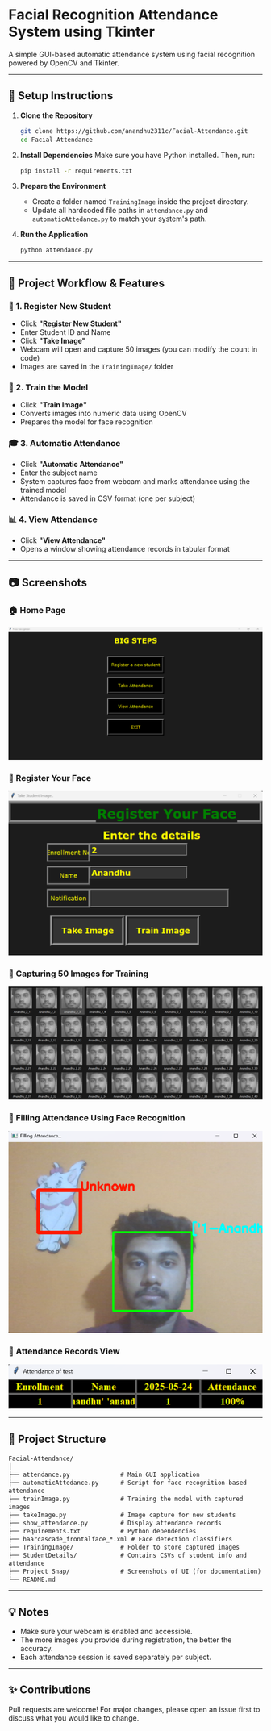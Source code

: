 
# Facial Recognition Attendance System using Tkinter

A simple GUI-based automatic attendance system using facial recognition powered by OpenCV and Tkinter.

---

## 🔧 Setup Instructions

1. **Clone the Repository**  
   ```bash
   git clone https://github.com/anandhu2311c/Facial-Attendance.git
   cd Facial-Attendance


2. **Install Dependencies**
   Make sure you have Python installed. Then, run:

   ```bash
   pip install -r requirements.txt
   ```

3. **Prepare the Environment**

   * Create a folder named `TrainingImage` inside the project directory.
   * Update all hardcoded file paths in `attendance.py` and `automaticAttedance.py` to match your system's path.

4. **Run the Application**

   ```bash
   python attendance.py
   ```

---

## 📌 Project Workflow & Features

### 👤 1. Register New Student

* Click **"Register New Student"**
* Enter Student ID and Name
* Click **"Take Image"**
* Webcam will open and capture 50 images (you can modify the count in code)
* Images are saved in the `TrainingImage/` folder

### 🧠 2. Train the Model

* Click **"Train Image"**
* Converts images into numeric data using OpenCV
* Prepares the model for face recognition

### 🎓 3. Automatic Attendance

* Click **"Automatic Attendance"**
* Enter the subject name
* System captures face from webcam and marks attendance using the trained model
* Attendance is saved in CSV format (one per subject)

### 📊 4. View Attendance

* Click **"View Attendance"**
* Opens a window showing attendance records in tabular format

---

## 📷 Screenshots

### 🏠 Home Page

![Home Page](https://github.com/anandhu2311c/Facial-Attendance/blob/177a91348a3c74ad07a1689232ce04f620e6589a/Project%20Snap/1.png)

### 📝 Register Your Face

![Register Face](https://github.com/anandhu2311c/Facial-Attendance/blob/177a91348a3c74ad07a1689232ce04f620e6589a/Project%20Snap/2.png)

### 📸 Capturing 50 Images for Training

![Training Images](https://github.com/anandhu2311c/Facial-Attendance/blob/177a91348a3c74ad07a1689232ce04f620e6589a/Project%20Snap/3.png)

### 🤖 Filling Attendance Using Face Recognition

![Filling Attendance](https://github.com/anandhu2311c/Facial-Attendance/blob/177a91348a3c74ad07a1689232ce04f620e6589a/Project%20Snap/4.png)

### 📄 Attendance Records View

![Attendance Records](https://github.com/anandhu2311c/Facial-Attendance/blob/177a91348a3c74ad07a1689232ce04f620e6589a/Project%20Snap/5.png)

---

## 📁 Project Structure

```
Facial-Attendance/
│
├── attendance.py              # Main GUI application
├── automaticAttedance.py      # Script for face recognition-based attendance
├── trainImage.py              # Training the model with captured images
├── takeImage.py               # Image capture for new students
├── show_attendance.py         # Display attendance records
├── requirements.txt           # Python dependencies
├── haarcascade_frontalface_*.xml # Face detection classifiers
├── TrainingImage/             # Folder to store captured images
├── StudentDetails/            # Contains CSVs of student info and attendance
├── Project Snap/              # Screenshots of UI (for documentation)
└── README.md
```

---

## 💡 Notes

* Make sure your webcam is enabled and accessible.
* The more images you provide during registration, the better the accuracy.
* Each attendance session is saved separately per subject.

---

## ✨ Contributions

Pull requests are welcome! For major changes, please open an issue first to discuss what you would like to change.

